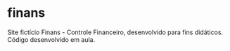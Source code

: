 # finans
Site fictício Finans - Controle Financeiro, desenvolvido para fins didáticos. Código desenvolvido em aula.
